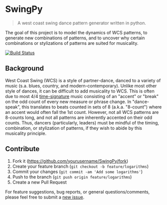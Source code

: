# SwingPy

> A west coast swing dance pattern generator written in python.

The goal of this project is to model the dynamics of WCS patterns, to generate new combinations of patterns, and to uncover why certain combinations or stylizations of patterns are suited for musicality.

[![Build Status](https://travis-ci.com/capsulecorplab/SwingPy.svg?branch=dev)](https://travis-ci.com/capsulecorplab/SwingPy)

## Background

West Coast Swing (WCS) is a style of partner-dance, danced to a variety of music (s.a. blues, country, and modern-contemporary). Unlike most other style of dances, it can be difficult to add musicality to WCS. This is often due to most 4/4 [time-signature](https://en.wikipedia.org/wiki/Time_signature) music consisting of an "accent" or "break" on the odd count of every new measure or phrase change. In "dance-speak", this translates to beats counted in sets of 8 (a.k.a. "8-count") where an accent would often fall the 1st count. However, not all WCS patterns are 8-counts long, and not all patterns are inherently accented on their odd counts. Thus, dancers (particularly, leaders) must be mindful of the timing, combination, or stylization of patterns, if they wish to abide by this musicality principle.

## Contribute

1. Fork it (<https://github.com/yourusername/SwingPy/fork>)
2. Create your feature branch (`git checkout -b feature/logarithms`)
3. Commit your changes (`git commit -am 'Add some logarithms'`)
4. Push to the branch (`git push origin feature/logarithms`)
5. Create a new Pull Request

For feature suggestions, bug reports, or general questions/comments, please feel free to submit a [new issue](https://github.com/capsulecorplab/SwingPy/issues/new).
